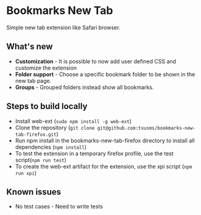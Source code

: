 # Bookmarks New Tab
Simple new tab extension like Safari browser.

## What's new
* **Customization** - It is possible to now add user defined CSS and customize the extension
* **Folder support** - Choose a specific bookmark folder to be shown in the new tab page.
* **Groups** - Grouped folders instead show all bookmarks.


## Steps to build locally
* Install web-ext (`sudo npm install -g web-ext`)
* Clone the repository (`git clone git@github.com:txusms/bookmarks-new-tab-firefox.git`)
* Run npm install in the bookmarks-new-tab-firefox directory to install all dependencies (`npm install`)
* To test the extension in a temporary firefox profile, use the test script(`npm run test`)
* To create the web-ext artifact for the extension, use the xpi script (`npm run xpi`)

## Known issues
* No test cases - Need to write tests

